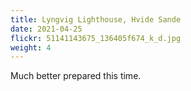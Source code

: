 ```yaml
---
title: Lyngvig Lighthouse, Hvide Sande
date: 2021-04-25
flickr: 51141143675_136405f674_k_d.jpg
weight: 4
---
```

Much better prepared this time.
